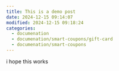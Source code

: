 ```yaml
---
title: This is a demo post
date: 2024-12-15 09:14:07
modified: 2024-12-15 09:18:24
categories:
  - documenation
  - documenation/smart-coupons/gift-card
  - documenation/smart-coupons
---
```



<!-- wp:paragraph -->
<p>i hope this works </p>
<!-- /wp:paragraph -->